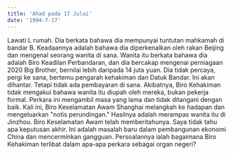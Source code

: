 ```yaml
---
title: 'Ahad pada 17 Julai'
date: '1994-7-17'
---
```


Lawati L rumah. Dia berkata bahawa dia mempunyai tuntutan mahkamah di bandar B. Keadaannya adalah bahawa dia diperkenalkan oleh rakan Beijing dan mengenal seorang wanita di sana. Wanita itu berkata bahawa dia adalah Biro Keadilan Perbandaran, dan dia bercakap mengenai perniagaan 2020 Big Brother, bernilai lebih daripada 14 juta yuan. Dia tidak percaya, pergi ke sana, bertemu pengarah kehakiman dan Datuk Bandar. Ini akan dihantar. Tetapi tidak ada pembayaran di sana. Akibatnya, Biro Kehakiman tidak mengakui bahawa wanita itu diupah oleh mereka, bukan pekerja formal. Perkara ini mengambil masa yang lama dan tidak ditangani dengan baik. Kali ini, Biro Keselamatan Awam Shanghai melangkah ke hadapan dan mengeluarkan "notis perundingan." Hasilnya adalah merampas wanita itu di Jinzhou. Biro Keselamatan Awam telah memberitahunya. Saya tidak tahu apa keputusan akhir. Ini adalah masalah baru dalam pembangunan ekonomi China dan mencerminkan gangguan. Persoalannya ialah bagaimana Biro Kehakiman terlibat dalam apa-apa perkara sebagai organ negeri?

